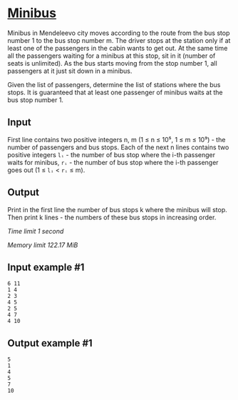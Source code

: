 # [Minibus](https://www.e-olymp.com/en/contests/9116/problems/79196)

Minibus in Mendeleevo city moves according to the route from the bus stop number 1 to the bus stop number m. The driver stops at the station only if at least one of the passengers in the cabin wants to get out. At the same time all the passengers waiting for a minibus at this stop, sit in it (number of seats is unlimited). As the bus starts moving from the stop number 1, all passengers at it just sit down in a minibus.

Given the list of passengers, determine the list of stations where the bus stops. It is guaranteed that at least one passenger of minibus waits at the bus stop number 1.

## Input

First line contains two positive integers n, m (1 ≤ n ≤ 10⁵, 1 ≤ m ≤ 10⁹) - the number of passengers and bus stops. Each of the next n lines contains two positive integers `lᵢ` - the number of bus stop where the i-th passenger waits for minibus, `rᵢ` - the number of bus stop where the i-th passenger goes out (1 ≤ `lᵢ` < `rᵢ` ≤ m).

## Output

Print in the first line the number of bus stops k where the minibus will stop. Then print k lines - the numbers of these bus stops in increasing order.

_Time limit 1 second_

_Memory limit 122.17 MiB_

## Input example #1
```
6 11
1 4
2 3
4 5
2 5
4 7
4 10
```

## Output example #1
```
5
1
4
5
7
10
```